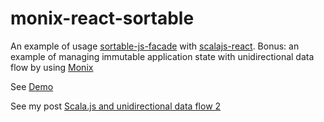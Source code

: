 # monix-react-sortable

An example of usage [sortable-js-facade](https://github.com/Kremlianski/sortable-js-facade) with [scalajs-react](https://github.com/japgolly/scalajs-react).
Bonus: an example of managing immutable application state with unidirectional data flow by using [Monix](https://github.com/monix/monix)

See [Demo](http://exxo.ru/projects_scalapro/monix-react-sortable/)


See my post [Scala.js and unidirectional data flow 2 ](http://blog.exxo.ru/scala-js-and-unidirectional-data-flow-2/)
